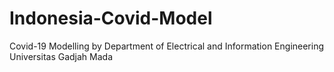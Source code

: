 # Indonesia-Covid-Model
Covid-19 Modelling by Department of Electrical and Information Engineering Universitas Gadjah Mada

